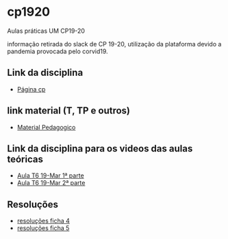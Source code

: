 # cp1920

Aulas práticas UM CP19-20

informação retirada do slack de CP 19-20, utilização da plataforma devido a pandemia provocada pelo corvid19.

## Link da disciplina
- [Página cp](http://wiki.di.uminho.pt/twiki/bin/view/Education/CP/WebHome)

## link material (T, TP e outros)
- [Material Pedagogico](http://wiki.di.uminho.pt/twiki/bin/view/Education/CP/MaterialPedagogico)

## Link da disciplina para os videos das aulas teóricas

- [Aula T6 	19-Mar 	1ª parte ](http://www.di.uminho.pt/~jno/media/CP1920-T6a.mp4)
- [Aula T6 	19-Mar 	2ª parte](http://www.di.uminho.pt/~jno/media/CP1920-T6b.mp4)

## Resoluções 

- [resoluções ficha 4](https://github.com/giventofly/cp1920/tree/master/ficha4)
- [resoluções ficha 5](https://github.com/giventofly/cp1920/tree/master/ficha5)

